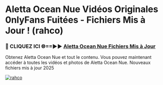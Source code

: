 # Aletta Ocean Nue Vidéos Originales 0nlyFans Fuitées - Fichiers Mis à Jour ! (rahco)

<h3>🔴 CLIQUEZ ICI 🌐==►► <a href="https://tinyurl.com/2pmr4ezf" rel="nofollow">Aletta Ocean Nue Fichiers Mis à Jour</a></h3>

Obtenez Aletta Ocean Nue et tout le contenu. Vous pouvez maintenant accéder à toutes les vidéos et photos de Aletta Ocean Nue. Nouveaux fichiers mis à jour 2025

[![rahco](https://i.imgur.com/6SNvagu.gif)](https://tinyurl.com/2pmr4ezf)
